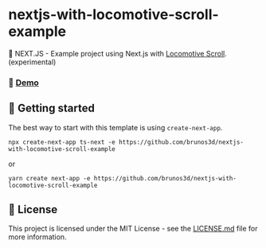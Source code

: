 # nextjs-with-locomotive-scroll-example

🔺 NEXT.JS - Example project using Next.js with [Locomotive Scroll](https://locomotivemtl.github.io/locomotive-scroll/). (experimental)

### 🚀 [Demo](https://nextjs-with-locomotive-scroll-example.vercel.app/)

## 🚀 Getting started

The best way to start with this template is using `create-next-app`.

```
npx create-next-app ts-next -e https://github.com/brunos3d/nextjs-with-locomotive-scroll-example
```

or

```
yarn create next-app -e https://github.com/brunos3d/nextjs-with-locomotive-scroll-example
```

## 📝 License

This project is licensed under the MIT License - see the [LICENSE.md](LICENSE.md) file for more information.
